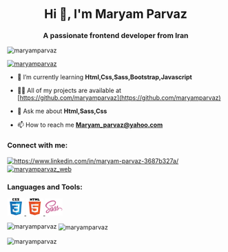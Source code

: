 <h1 align="center">Hi 👋, I'm Maryam Parvaz</h1>
<h3 align="center">A passionate frontend developer from Iran</h3>

<p align="left"> <img src="https://komarev.com/ghpvc/?username=maryamparvaz&label=Profile%20views&color=0e75b6&style=flat" alt="maryamparvaz" /> </p>

<p align="left"> <a href="https://github.com/ryo-ma/github-profile-trophy"><img src="https://github-profile-trophy.vercel.app/?username=maryamparvaz" alt="maryamparvaz" /></a> </p>

- 🌱 I’m currently learning **Html,Css,Sass,Bootstrap,Javascript**

- 👨‍💻 All of my projects are available at [https://github.com/maryamparvaz](https://github.com/maryamparvaz)

- 💬 Ask me about **Html,Sass,Css**

- 📫 How to reach me **Maryam_parvaz@yahoo.com**

<h3 align="left">Connect with me:</h3>
<p align="left">
<a href="https://linkedin.com/in/https://www.linkedin.com/in/maryam-parvaz-3687b327a/" target="blank"><img align="center" src="https://raw.githubusercontent.com/rahuldkjain/github-profile-readme-generator/master/src/images/icons/Social/linked-in-alt.svg" alt="https://www.linkedin.com/in/maryam-parvaz-3687b327a/" height="30" width="40" /></a>
<a href="https://instagram.com/maryamparvaz_web" target="blank"><img align="center" src="https://raw.githubusercontent.com/rahuldkjain/github-profile-readme-generator/master/src/images/icons/Social/instagram.svg" alt="maryamparvaz_web" height="30" width="40" /></a>
</p>

<h3 align="left">Languages and Tools:</h3>
<p align="left"> <a href="https://www.w3schools.com/css/" target="_blank" rel="noreferrer"> <img src="https://raw.githubusercontent.com/devicons/devicon/master/icons/css3/css3-original-wordmark.svg" alt="css3" width="40" height="40"/> </a> <a href="https://www.w3.org/html/" target="_blank" rel="noreferrer"> <img src="https://raw.githubusercontent.com/devicons/devicon/master/icons/html5/html5-original-wordmark.svg" alt="html5" width="40" height="40"/> </a> <a href="https://sass-lang.com" target="_blank" rel="noreferrer"> <img src="https://raw.githubusercontent.com/devicons/devicon/master/icons/sass/sass-original.svg" alt="sass" width="40" height="40"/> </a> </p>

<p><img align="left" src="https://github-readme-stats.vercel.app/api/top-langs?username=maryamparvaz&show_icons=true&locale=en&layout=compact" alt="maryamparvaz" /></p>

<p>&nbsp;<img align="center" src="https://github-readme-stats.vercel.app/api?username=maryamparvaz&show_icons=true&locale=en" alt="maryamparvaz" /></p>

<p><img align="center" src="https://github-readme-streak-stats.herokuapp.com/?user=maryamparvaz&" alt="maryamparvaz" /></p>
